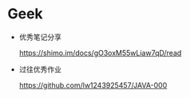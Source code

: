 # Geek

* 优秀笔记分享

  https://shimo.im/docs/gO3oxM55wLiaw7qD/read

* 过往优秀作业

  https://github.com/lw1243925457/JAVA-000